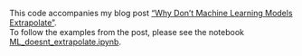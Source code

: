 This code accompanies my blog post [“Why Don’t Machine Learning Models Extrapolate”](https://patwalters.github.io/Why-Dont-Machine-Learning-Models-Extrapolate/).    
To follow the examples from the post, please see the notebook [ML_doesnt_extrapolate.ipynb](https://github.com/PatWalters/practical_cheminformatics_posts/blob/main/ml_doesnt_extrapolate/ML_doesnt_extrapolate.ipynb).    
